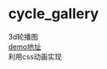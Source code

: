 # cycle_gallery
3d轮播图  
[demo地址](https://jintangwang.github.io/cycle_gallery/index.html)  
利用css动画实现
